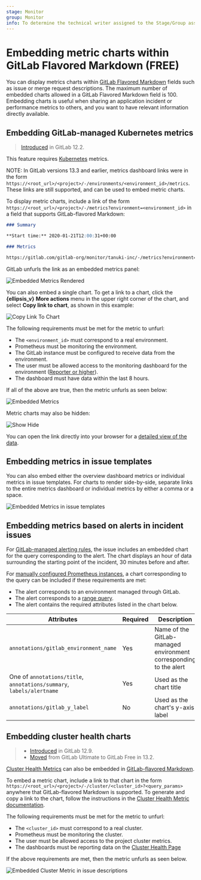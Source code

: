 ```yaml
---
stage: Monitor
group: Monitor
info: To determine the technical writer assigned to the Stage/Group associated with this page, see https://about.gitlab.com/handbook/engineering/ux/technical-writing/#assignments
---
```


# Embedding metric charts within GitLab Flavored Markdown **(FREE)**

You can display metrics charts within
[GitLab Flavored Markdown](../../user/markdown.md#gitlab-flavored-markdown)
fields such as issue or merge request descriptions. The maximum number of embedded
charts allowed in a GitLab Flavored Markdown field is 100.
Embedding charts is useful when sharing an application incident or performance
metrics to others, and you want to have relevant information directly available.

## Embedding GitLab-managed Kubernetes metrics

> [Introduced](https://gitlab.com/gitlab-org/gitlab-foss/-/merge_requests/29691) in GitLab 12.2.

This feature requires [Kubernetes](../../user/project/integrations/prometheus_library/kubernetes.md) metrics.

NOTE:
In GitLab versions 13.3 and earlier, metrics dashboard links were in the form
`https://<root_url>/<project>/-/environments/<environment_id>/metrics`. These links
are still supported, and can be used to embed metric charts.

To display metric charts, include a link of the form
`https://<root_url>/<project>/-/metrics?environment=<environment_id>` in a field
that supports GitLab-flavored Markdown:

```markdown
### Summary

**Start time:** 2020-01-21T12:00:31+00:00

### Metrics

https://gitlab.com/gitlab-org/monitor/tanuki-inc/-/metrics?environment=1118134
```

GitLab unfurls the link as an embedded metrics panel:

![Embedded Metrics Rendered](img/embedded_metrics_rendered_v13_4.png)

You can also embed a single chart. To get a link to a chart, click the
**{ellipsis_v}** **More actions** menu in the upper right corner of the chart,
and select **Copy link to chart**, as shown in this example:

![Copy Link To Chart](img/copy_link_to_chart_v12_10.png)

The following requirements must be met for the metric to unfurl:

- The `<environment_id>` must correspond to a real environment.
- Prometheus must be monitoring the environment.
- The GitLab instance must be configured to receive data from the environment.
- The user must be allowed access to the monitoring dashboard for the environment ([Reporter or higher](../../user/permissions.md)).
- The dashboard must have data within the last 8 hours.

 If all of the above are true, then the metric unfurls as seen below:

![Embedded Metrics](img/view_embedded_metrics_v12_10.png)

Metric charts may also be hidden:

![Show Hide](img/hide_embedded_metrics_v12_10.png)

You can open the link directly into your browser for a
[detailed view of the data](dashboards/index.md#chart-context-menu).

## Embedding metrics in issue templates

You can also embed either the overview dashboard metrics or individual metrics in
issue templates. For charts to render side-by-side, separate links to the entire metrics
dashboard or individual metrics by either a comma or a space.

![Embedded Metrics in issue templates](img/embed_metrics_issue_template.png)

## Embedding metrics based on alerts in incident issues

For [GitLab-managed alerting rules](alerts.md), the issue includes an embedded
chart for the query corresponding to the alert. The chart displays an hour of data
surrounding the starting point of the incident, 30 minutes before and after.

For [manually configured Prometheus instances](../../user/project/integrations/prometheus.md#manual-configuration-of-prometheus),
a chart corresponding to the query can be included if these requirements are met:

- The alert corresponds to an environment managed through GitLab.
- The alert corresponds to a [range query](https://prometheus.io/docs/prometheus/latest/querying/api/#range-queries).
- The alert contains the required attributes listed in the chart below.

| Attributes | Required | Description |
| ---------- | -------- | ----------- |
| `annotations/gitlab_environment_name` | Yes | Name of the GitLab-managed environment corresponding to the alert |
| One of `annotations/title`, `annotations/summary`, `labels/alertname` | Yes | Used as the chart title |
| `annotations/gitlab_y_label` | No | Used as the chart's y-axis label |

## Embedding cluster health charts

> - [Introduced](https://gitlab.com/gitlab-org/gitlab/-/issues/40997) in GitLab 12.9.
> - [Moved](https://gitlab.com/gitlab-org/gitlab/-/issues/208224) from GitLab Ultimate to GitLab Free in 13.2.

[Cluster Health Metrics](../../user/project/clusters/index.md#visualizing-cluster-health)
can also be embedded in [GitLab-flavored Markdown](../../user/markdown.md).

To embed a metric chart, include a link to that chart in the form
`https://<root_url>/<project>/-/cluster/<cluster_id>?<query_params>` anywhere that
GitLab-flavored Markdown is supported. To generate and copy a link to the chart,
follow the instructions in the
[Cluster Health Metric documentation](../../user/project/clusters/index.md#visualizing-cluster-health).

The following requirements must be met for the metric to unfurl:

- The `<cluster_id>` must correspond to a real cluster.
- Prometheus must be monitoring the cluster.
- The user must be allowed access to the project cluster metrics.
- The dashboards must be reporting data on the
  [Cluster Health Page](../../user/project/clusters/index.md#visualizing-cluster-health)

 If the above requirements are met, then the metric unfurls as seen below.

![Embedded Cluster Metric in issue descriptions](img/prometheus_cluster_health_embed_v12_9.png)
